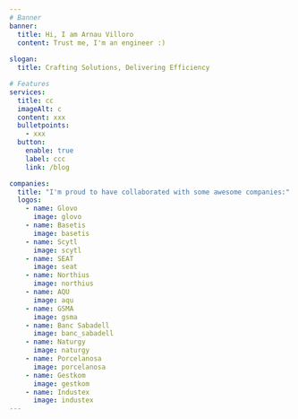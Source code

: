 ```yaml
---
# Banner
banner:
  title: Hi, I am Arnau Villoro
  content: Trust me, I'm an engineer :)
    
slogan:
  title: Crafting Solutions, Delivering Efficiency

# Features
services:
  title: cc
  imageAlt: c
  content: xxx
  bulletpoints:
    - xxx
  button:
    enable: true
    label: ccc
    link: /blog

companies:
  title: "I'm proud to have collaborated with some awesome companies:"  
  logos:
    - name: Glovo
      image: glovo
    - name: Basetis
      image: basetis
    - name: Scytl
      image: scytl
    - name: SEAT
      image: seat
    - name: Northius
      image: northius
    - name: AQU
      image: aqu
    - name: GSMA
      image: gsma
    - name: Banc Sabadell
      image: banc_sabadell
    - name: Naturgy
      image: naturgy
    - name: Porcelanosa
      image: porcelanosa
    - name: Gestkom
      image: gestkom
    - name: Industex
      image: industex
---
```

